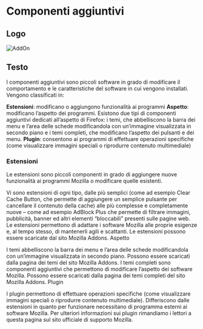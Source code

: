
# Componenti aggiuntivi

## Logo

![AddOn](https://www.mozillaitalia.org/home/wp-content/uploads/2009/01/addons-logo-small.png)

## Testo

I componenti aggiuntivi sono piccoli software in grado di modificare il comportamento e le caratteristiche del software in cui vengono installati. Vengono classificati in:

**Estensioni**: modificano o aggiungono funzionalità ai programmi
**Aspetto**: modificano l’aspetto dei programmi. Esistono due tipi di componenti aggiuntivi dedicati all’aspetto di Firefox: i temi, che abbelliscono la barra dei menu e l’area delle schede modificandola con un’immagine visualizzata in secondo piano e i temi completi, che modificano l’aspetto dei pulsanti e dei menu.
**Plugin**: consentono ai programmi di effettuare operazioni specifiche (come visualizzare immagini speciali o riprodurre contenuto multimediale)

### Estensioni

Le estensioni sono piccoli componenti in grado di aggiungere nuove funzionalità ai programmi Mozilla o modificare quelle esistenti.

Vi sono estensioni di ogni tipo, dalle più semplici (come ad esempio Clear Cache Button, che permette di aggiungere un semplice pulsante per cancellare il contenuto della cache) alle più complesse e completamente nuove – come ad esempio AdBlock Plus che permette di filtrare immagini, pubblicità, banner ed altri elementi “bloccabili” presenti sulle pagine web. Le estensioni permettono di adattare i software Mozilla alle proprie esigenze e, al tempo stesso, di mantenerli agili e scattanti. Le estensioni possono essere scaricate dal sito Mozilla Addons.
Aspetto

I  temi abbelliscono la barra dei menu e l’area delle schede modificandola con un’immagine visualizzata in secondo piano. Possono essere scaricati dalla pagina dei temi del sito Mozilla Addons.
I temi completi  sono componenti aggiuntivi che permettono di modificare l’aspetto dei software Mozilla. Possono essere scaricati dalla pagina dei temi completi del sito Mozilla Addons.
Plugin

I plugin permettono di effettuare operazioni specifiche (come visualizzare immagini speciali o riprodurre contenuto multimediale). Differiscono dalle estensioni in quanto per funzionare necessitano di programma esterni ai software Mozilla. Per ulteriori informazioni sui plugin rimandiamo i lettori a questa pagina sul sito ufficiale di supporto Mozilla.
